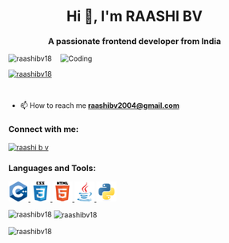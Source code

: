 <h1 align="center">Hi 👋, I'm RAASHI BV</h1>
<h3 align="center">A passionate frontend developer from India</h3>
<img align="right" alt="Coding" width="400"src="https://user-images.githubusercontent.com/74038190/236119160-976a0405-caa7-470c-9356-16d43402ea0a.gif">

<space>
<p align="left"> <img src="https://komarev.com/ghpvc/?username=raashibv18&label=Profile%20views&color=0e75b6&style=flat" alt="raashibv18" /> </p>

<p align="left"> <a href="https://github.com/ryo-ma/github-profile-trophy"><img src="https://github-profile-trophy.vercel.app/?username=raashibv18" alt="raashibv18" /></a> </p>

<p align="left"> <a href="https://twitter.com/" target="blank"><img src="https://img.shields.io/twitter/follow/?logo=twitter&style=for-the-badge" alt="" /></a> </p>

- 📫 How to reach me **raashibv2004@gmail.com**

<h3 align="left">Connect with me:</h3>
<p align="left">
<a href="https://linkedin.com/in/raashi b v" target="blank"><img align="center" src="https://raw.githubusercontent.com/rahuldkjain/github-profile-readme-generator/master/src/images/icons/Social/linked-in-alt.svg" alt="raashi b v" height="30" width="40" /></a>
</p>

<h3 align="left">Languages and Tools:</h3>
<p align="left"> <a href="https://www.w3schools.com/cpp/" target="_blank" rel="noreferrer"> <img src="https://raw.githubusercontent.com/devicons/devicon/master/icons/cplusplus/cplusplus-original.svg" alt="cplusplus" width="40" height="40"/> </a> <a href="https://www.w3schools.com/css/" target="_blank" rel="noreferrer"> <img src="https://raw.githubusercontent.com/devicons/devicon/master/icons/css3/css3-original-wordmark.svg" alt="css3" width="40" height="40"/> </a> <a href="https://www.w3.org/html/" target="_blank" rel="noreferrer"> <img src="https://raw.githubusercontent.com/devicons/devicon/master/icons/html5/html5-original-wordmark.svg" alt="html5" width="40" height="40"/> </a> <a href="https://www.java.com" target="_blank" rel="noreferrer"> <img src="https://raw.githubusercontent.com/devicons/devicon/master/icons/java/java-original.svg" alt="java" width="40" height="40"/> </a> <a href="https://www.python.org" target="_blank" rel="noreferrer"> <img src="https://raw.githubusercontent.com/devicons/devicon/master/icons/python/python-original.svg" alt="python" width="40" height="40"/> </a> </p>

<p><img align="left" src="https://github-readme-stats.vercel.app/api/top-langs?username=raashibv18&show_icons=true&locale=en&layout=compact" alt="raashibv18" /></p>

<p>&nbsp;<img align="center" src="https://github-readme-stats.vercel.app/api?username=raashibv18&show_icons=true&locale=en" alt="raashibv18" /></p>

<p><img align="center" src="https://github-readme-streak-stats.herokuapp.com/?user=raashibv18&" alt="raashibv18" /></p>
